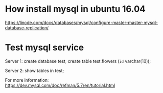 
How install mysql in ubuntu 16.04
=================================
https://linode.com/docs/databases/mysql/configure-master-master-mysql-database-replication/


Test mysql service
==================
Server 1:
create database test;
create table test.flowers (`id` varchar(10));

Server 2:
show tables in test;

For more information: https://dev.mysql.com/doc/refman/5.7/en/tutorial.html
